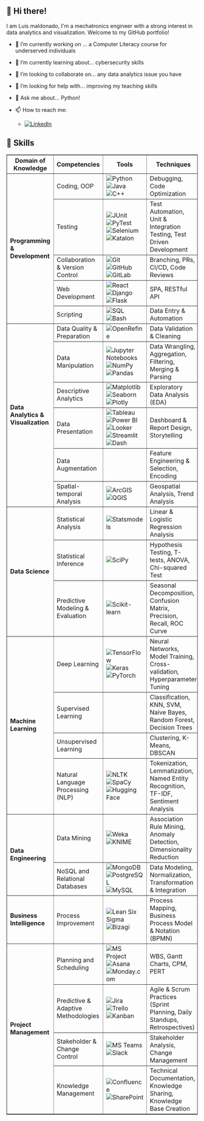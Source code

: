 <!--
**l-maldonado/l-maldonado** is a ✨ _special_ ✨ repository because its `README.md` (this file) appears on your GitHub profile.
- [Email](mailto:@outlook.com)
-->

<!-- Your title -->
## 👋 Hi there!  

I am Luis maldonado, I'm a mechatronics engineer with  a strong interest in data analytics and visualization. Welcome to my GitHub portfolio!

<!-- Talking about you -->
- 🔭 I’m currently working on ...
      a Computer Literacy course for underserved individuals
  
- 🌱 I’m currently learning about...
      cybersecurity skills
  
- 👯 I’m looking to collaborate on...
      any data analytics issue you have

- 🤔 I’m looking for help with...
      improving my teaching skills

- 💬 Ask me about...
     Python!

- 📫 How to reach me: 
    - [![LinkedIn](https://img.shields.io/badge/LinkedIn-%230077B5.svg?logo=linkerd&logoColor=white)](https://linkedin.com/in/lg-maldonado)
  

##  💫 Skills
<!-- Your badges
You can use the website to generate badges: https://shields.io/
[![Portfolio](https://img.shields.io/badge/-Portfolio-red?style=flat&logo=appveyor&logoColor=white)](https://zachayers.io)
-->


<!-- Dropdown Menu
<details>
<summary><strong>Programming & Development Tools</strong></summary>

| Skill                 |
|-----------------------|
| Python                |

</details>
-->

<!--
| **Domain of Knowledge**       | **Competencies**                       | **Tools**                                    | **Techniques**                                                        |
|-------------------------------|----------------------------------------|----------------------------------------------|-----------------------------------------------------------------------|
| **Programming & Development** | Coding, OOP                            | Python, Java, C++                            | Debugging, Code Optimization                                          |
|                               | Testing                                | JUnit, PyTest, Selenium, Katalon             | Test Automation, Unit & integration Testing, Test Driven Dev.         |
|                               | Collaboration & Version Control        | Git, GitHub, GitLab                          | Branching, PRs, CI/CD, Code Reviews                                   |
|                               | Web Development                        | React, Django, Flask                         | SPA, RESTful API                                                      |
|                               | Scripting                              | SQL, Bash                                    | Data Entry & Automation                                               |
| **Data Analytics & Visualization** | Data Quality & Preparation        | OpenRefine                                   | Data Validation & Cleaning                                            |
|                               | Data Manipulation                      | Jupyter Notebooks, NumPy, Pandas             | Data Wrangling, Aggregation, Filtering, Merging & Parsing             |
|                               | Descriptive Analytics                  | Matplotlib, Seaborn, Plot.ly                 | Exploratory Data Analysis (EDA)                                       |
|                               | Data Presentation                      | Tableau, Power BI, Looker, Streamlit, Dash   | Dashboard & Report design, Storytelling                               |
|                               | Data Augmentation                      |                                              | Feature Engineering & Selection, Encoding                             |
|                               | Spatial-temporal Analysis              | ArcGIS, QGIS                                 | Geospatial Analysis, Trend Analysis                                   |
| **Data Science**              | Statistical Analysis                   | Statsmodels                                  | Linear & Logistic Regression Analysis                                 | 
|                               | Statistical inference                  | SciPy                                        | Hypothesis testing, T-tests, ANOVA, Chi-squared Test                  |
|                               | Predictive Modeling & evaluation       | Scikit-learn                                 | Seasonal Decomposition, Confusion Matrix, Precision, Recall, ROC Curve |
| **Machine Learning**          | Deep Learning                          | TensorFlow, Keras, PyTorch                   | Neural networks, Model Training, Cross-validation, Hyperparameter Tuning |  
|                               | Supervised Learning                    |                                              | Classification, KNN, SVM, Naive Bayes, Random Forest, Decision Trees  |
|                               | Unsupervised Learning                  |                                              | Clustering, K-Means, DBSCAN                                           |
|                               | Natural Language Processing (NLP)      | NLTK, SpaCy, Hugging Face                    | Tokenization, Lemmatization, Named Entity Recognition, TF-IDF, Sentiment Analysis |
| **Data Engineering**          | Data Mining                            | Weka, KNIME                                  | Association rule mining, Anomaly Detection, Dimensionality Reduction  |
|                               | NoSQL and Relational Databases         | MongoDB, PostgreSQL, MySQL                   | Data Modeling, Normalization, Transformation & Integration            |
| **Business Intelligence**     | Process Improvement                    | Lean Six Sigma, Bizagi                       | Process Mapping, Business Process Model & Notation (BPMN)             |
| **Project Management**        | Planning and Scheduling                | MS Project, Asana, Monday.com                | WBS, Gantt Charts, CPM, PERT                                          |
|                               | Predictive & Adaptive Methodologies    | Jira, Trello, Kanban                         | Agile & Scrum practices (sprint planning, daily standups, retrospectives) |
|                               | Stakeholder & Change Control           | MS Teams, Slack                              | Stakeholder Analysis, Change Management                               |
|                               | Knowledge Management                   | Confluence, SharePoint                       | Technical Documentation, Knowledge Sharing, Knowledge Base Creation   |
-->

<!-- I know and I have used this, but I am not quite good yet:
|                               | Predictive Modeling & evaluation       | Scikit-learn                                 | Time Series Forecasting, ARIMA, Exponential Smoothing, Seasonal Decomposition |
|                               | Model Deployment                       | Heroku, Docker                               | Model Serving, A/B testing, API Development, Containerization         |

|                               | Data Pipeline Design and Orchestration | Apache Airflow                               | Batch and stream processing, monitoring and alerting                  |
|                               | Data Mart and Warehouse                | Google BigQuery, Snowflake, AWS Redshift, Databricks | Parallell proceessing, ETL & ELT (Extract, Transform, Load)   |
|                               | NoSQL and Relational Databases         | Cassandra, MongoDB, PostgreSQL, MySQL        | Data migration, Data partitioning                                     |
|                               | Data Modeling &  Management            | dbt (Data Build Tool)                        | Data Normalization, Transformation & Integration                      |
|                               | Cloud Computing                        | AWS (EC2, S3, RDS), Google Cloud (GCP), Azure| Cloud Infrastructure Management, Cloud Storage, Cloud Security        |
|                               | Big Data                               | Apache Hadoop, Apache Spark                  | Distributed Computing, MapReduce, Stream processing                   |

|                               | Business Strategy                      |                                              | SWOT Analysis, Trend Analysis, Gap Analysis, KPI Dashboards, Performance Metrics |
|                               | Financial & Contract Analysis          |                                              | Cost modeling, Financial Modeling, Risk Assessment, Monte Carlo       |


-->

<table border="1">
  <thead>
    <tr>
      <th>Domain of Knowledge</th>
      <th>Competencies</th>
      <th>Tools</th>
      <th>Techniques</th>
    </tr>
  </thead>
  <tbody>
    <tr>
      <td rowspan="5"><strong>Programming & Development</strong></td>
      <td>Coding, OOP</td>
      <td>
            <img src="https://img.shields.io/badge/Python-3776AB?style=flat-square&logo=python&logoColor=FFD43B" alt="Python">
            <img src="https://img.shields.io/badge/Java-007396?style=flat-square&logo=java&logoColor=white" alt="Java">
            <img src="https://img.shields.io/badge/C++-00599C?style=flat-square&logo=c%2B%2B&logoColor=white" alt="C++">
      </td>
      <td>Debugging, Code Optimization</td>
    </tr>
    <tr>
      <td>Testing</td>
      <td>
            <img src="https://img.shields.io/badge/JUnit-25A162?style=flat-square&logo=junit5&logoColor=white" alt="JUnit">
            <img src="https://img.shields.io/badge/PyTest-0A9EDC?style=flat-square&logo=pytest&logoColor=white" alt="PyTest">
            <img src="https://img.shields.io/badge/Selenium-43B02A?style=flat-square&logo=selenium&logoColor=white" alt="Selenium">
            <img src="https://img.shields.io/badge/Katalon-32B6C3?style=flat-square&logo=katalonstudio&logoColor=white" alt="Katalon">
      </td>
      <td>Test Automation, Unit & Integration Testing, Test Driven Development</td>
    </tr>
    <tr>
      <td>Collaboration & Version Control</td>
      <td>
            <img src="https://img.shields.io/badge/Git-F05032?style=flat-square&logo=git&logoColor=white" alt="Git">
            <img src="https://img.shields.io/badge/GitHub-181717?style=flat-square&logo=github&logoColor=white" alt="GitHub">
            <img src="https://img.shields.io/badge/GitLab-FC6D26?style=flat-square&logo=gitlab&logoColor=white" alt="GitLab">
      </td>
      <td>Branching, PRs, CI/CD, Code Reviews</td>
    </tr>
    <tr>
      <td>Web Development</td>
      <td>
            <img src="https://img.shields.io/badge/React-61DAFB?style=flat-square&logo=react&logoColor=black" alt="React">
            <img src="https://img.shields.io/badge/Django-092E20?style=flat-square&logo=django&logoColor=white" alt="Django">
            <img src="https://img.shields.io/badge/Flask-000000?style=flat-square&logo=flask&logoColor=white" alt="Flask">
      </td>
      <td>SPA, RESTful API</td>
    </tr>
    <tr>
      <td>Scripting</td>
      <td>
            <img src="https://img.shields.io/badge/SQL-4479A1?style=flat-square&logo=mysql&logoColor=white" alt="SQL">
            <img src="https://img.shields.io/badge/Bash-4EAA25?style=flat-square&logo=gnubash&logoColor=white" alt="Bash">
      </td>
      <td>Data Entry & Automation</td>
    </tr>
    <tr>
      <td rowspan="6"><strong>Data Analytics & Visualization</strong></td>
      <td>Data Quality & Preparation</td>
      <td>
            <img src="https://img.shields.io/badge/OpenRefine-3D4C99?style=flat-square&logo=openrefine&logoColor=white" alt="OpenRefine">
      </td>
      <td>Data Validation & Cleaning</td>
    </tr>
    <tr>
      <td>Data Manipulation</td>
      <td>
            <img src="https://img.shields.io/badge/Jupyter_Notebooks-F37626?style=flat-square&logo=jupyter&logoColor=white" alt="Jupyter Notebooks">
            <img src="https://img.shields.io/badge/NumPy-013243?style=flat-square&logo=numpy&logoColor=white" alt="NumPy">
            <img src="https://img.shields.io/badge/Pandas-150458?style=flat-square&logo=pandas&logoColor=white" alt="Pandas">
      </td>
      <td>Data Wrangling, Aggregation, Filtering, Merging & Parsing</td>
    </tr>
    <tr>
      <td>Descriptive Analytics</td>
      <td>
            <img src="https://img.shields.io/badge/Matplotlib-11557C?style=flat-square&logo=matplotlib&logoColor=white" alt="Matplotlib">
            <img src="https://img.shields.io/badge/Seaborn-0097A7?style=flat-square&logo=seaborn&logoColor=white" alt="Seaborn">
            <img src="https://img.shields.io/badge/Plotly-3F4F75?style=flat-square&logo=plotly&logoColor=white" alt="Plotly">
      </td>
      <td>Exploratory Data Analysis (EDA)</td>
    </tr>
    <tr>
      <td>Data Presentation</td>
      <td>
            <img src="https://img.shields.io/badge/Tableau-E97627?style=flat-square&logo=tableau&logoColor=white" alt="Tableau">
            <img src="https://img.shields.io/badge/Power_BI-F2C811?style=flat-square&logo=powerbi&logoColor=white" alt="Power BI">
            <img src="https://img.shields.io/badge/Looker-4285F4?style=flat-square&logo=looker&logoColor=white" alt="Looker">
            <img src="https://img.shields.io/badge/Streamlit-FF4B4B?style=flat-square&logo=streamlit&logoColor=white" alt="Streamlit">
            <img src="https://img.shields.io/badge/Dash-0388A6?style=flat-square&logo=dash&logoColor=white" alt="Dash">
      </td>
      <td>Dashboard & Report Design, Storytelling</td>
    </tr>
    <tr>
      <td>Data Augmentation</td>
      <td></td>
      <td>Feature Engineering & Selection, Encoding</td>
    </tr>
    <tr>
      <td>Spatial-temporal Analysis</td>
      <td>
            <img src="https://img.shields.io/badge/ArcGIS-007835?style=flat-square&logo=arcgis&logoColor=white" alt="ArcGIS">
            <img src="https://img.shields.io/badge/QGIS-589632?style=flat-square&logo=qgis&logoColor=white" alt="QGIS">
      </td>
      <td>Geospatial Analysis, Trend Analysis</td>
    </tr>
    <tr>
      <td rowspan="3"><strong>Data Science</strong></td>
      <td>Statistical Analysis</td>
      <td>
            <img src="https://img.shields.io/badge/Statsmodels-DB7093?style=flat-square&logo=statsmodels&logoColor=white" alt="Statsmodels">
      </td>
      <td>Linear & Logistic Regression Analysis</td>
    </tr>
    <tr>
      <td>Statistical Inference</td>
      <td>
            <img src="https://img.shields.io/badge/SciPy-8CAAE6?style=flat-square&logo=scipy&logoColor=white" alt="SciPy">
      </td>
      <td>Hypothesis Testing, T-tests, ANOVA, Chi-squared Test</td>
    </tr>
    <tr>
      <td>Predictive Modeling & Evaluation</td>
      <td>
            <img src="https://img.shields.io/badge/Scikit_learn-F7931E?style=flat-square&logo=scikitlearn&logoColor=white" alt="Scikit-learn">
      </td>
      <td>Seasonal Decomposition, Confusion Matrix, Precision, Recall, ROC Curve</td>
    </tr>
    <tr>
      <td rowspan="4"><strong>Machine Learning</strong></td>
      <td>Deep Learning</td>
      <td>
            <img src="https://img.shields.io/badge/TensorFlow-FF6F00?style=flat-square&logo=tensorflow&logoColor=white" alt="TensorFlow">
            <img src="https://img.shields.io/badge/Keras-D00000?style=flat-square&logo=keras&logoColor=white" alt="Keras">
            <img src="https://img.shields.io/badge/PyTorch-EE4C2C?style=flat-square&logo=pytorch&logoColor=white" alt="PyTorch">
      </td>
      <td>Neural Networks, Model Training, Cross-validation, Hyperparameter Tuning</td>
    </tr>
    <tr>
      <td>Supervised Learning</td>
      <td></td>
      <td>Classification, KNN, SVM, Naive Bayes, Random Forest, Decision Trees</td>
    </tr>
    <tr>
      <td>Unsupervised Learning</td>
      <td></td>
      <td>Clustering, K-Means, DBSCAN</td>
    </tr>
    <tr>
      <td>Natural Language Processing (NLP)</td>
      <td>
            <img src="https://img.shields.io/badge/NLTK-4EAA25?style=flat-square&logo=nltk&logoColor=white" alt="NLTK">
            <img src="https://img.shields.io/badge/SpaCy-09A3D5?style=flat-square&logo=spacy&logoColor=white" alt="SpaCy">
            <img src="https://img.shields.io/badge/Hugging_Face-FFD54F?style=flat-square&logo=huggingface&logoColor=white" alt="Hugging Face">
      </td>
      <td>Tokenization, Lemmatization, Named Entity Recognition, TF-IDF, Sentiment Analysis</td>
    </tr>
    <tr>
      <td rowspan="2"><strong>Data Engineering</strong></td>
      <td>Data Mining</td>
      <td>
            <img src="https://img.shields.io/badge/Weka-6A5ACD?style=flat-square&logo=weka&logoColor=white" alt="Weka">
            <img src="https://img.shields.io/badge/KNIME-F7B500?style=flat-square&logo=knime&logoColor=white" alt="KNIME">
      </td>
      <td>Association Rule Mining, Anomaly Detection, Dimensionality Reduction</td>
    </tr>
    <tr>
      <td>NoSQL and Relational Databases</td>
      <td>
            <img src="https://img.shields.io/badge/MongoDB-47A248?style=flat-square&logo=mongodb&logoColor=white" alt="MongoDB">
            <img src="https://img.shields.io/badge/PostgreSQL-336791?style=flat-square&logo=postgresql&logoColor=white" alt="PostgreSQL">
            <img src="https://img.shields.io/badge/MySQL-4479A1?style=flat-square&logo=mysql&logoColor=white" alt="MySQL">
      </td>
      <td>Data Modeling, Normalization, Transformation & Integration</td>
    </tr>
    <tr>
      <td><strong>Business Intelligence</strong></td>
      <td>Process Improvement</td>
      <td>
            <img src="https://img.shields.io/badge/Lean_Six_Sigma-008B45?style=flat-square&logo=leansixsigma&logoColor=white" alt="Lean Six Sigma">
            <img src="https://img.shields.io/badge/Bizagi-FF8000?style=flat-square&logo=bizagi&logoColor=white" alt="Bizagi">
      </td>
      <td>Process Mapping, Business Process Model & Notation (BPMN)</td>
    </tr>
    <tr>
      <td rowspan="4"><strong>Project Management</strong></td>
      <td>Planning and Scheduling</td>
      <td>
            <img src="https://img.shields.io/badge/MS_Project-217346?style=flat-square&logo=microsoftproject&logoColor=white" alt="MS Project">
            <img src="https://img.shields.io/badge/Asana-F06A6A?style=flat-square&logo=asana&logoColor=white" alt="Asana">
            <img src="https://img.shields.io/badge/Monday.com-FFCB02?style=flat-square&logo=monday&logoColor=white" alt="Monday.com">
      </td>
      <td>WBS, Gantt Charts, CPM, PERT</td>
    </tr>
    <tr>
      <td>Predictive & Adaptive Methodologies</td>
      <td>
            <img src="https://img.shields.io/badge/Jira-0052CC?style=flat-square&logo=jira&logoColor=white" alt="Jira">
            <img src="https://img.shields.io/badge/Trello-0079BF?style=flat-square&logo=trello&logoColor=white" alt="Trello">
            <img src="https://img.shields.io/badge/Kanban-FF6600?style=flat-square&logo=kanban&logoColor=white" alt="Kanban">
      </td>
      <td>Agile & Scrum Practices (Sprint Planning, Daily Standups, Retrospectives)</td>
    </tr>
    <tr>
      <td>Stakeholder & Change Control</td>
      <td>
            <img src="https://img.shields.io/badge/MS_Teams-6264A7?style=flat-square&logo=microsoftteams&logoColor=white" alt="MS Teams">
            <img src="https://img.shields.io/badge/Slack-4A154B?style=flat-square&logo=slack&logoColor=white" alt="Slack">
      </td>
      <td>Stakeholder Analysis, Change Management</td>
    </tr>
    <tr>
      <td>Knowledge Management</td>
      <td>
            <img src="https://img.shields.io/badge/Confluence-172B4D?style=flat-square&logo=confluence&logoColor=white" alt="Confluence">
            <img src="https://img.shields.io/badge/MS_SharePoint-0078D4?style=flat-square&logo=sharepoint&logoColor=white" alt="SharePoint">
      </td>
      <td>Technical Documentation, Knowledge Sharing, Knowledge Base Creation</td>
    </tr>
  </tbody>
</table>





<!-- This is a duplication
## ✍️ Projects

### Data Science and Data Analytics 
- [Methodology-for-a-Suicide-Prevention-Study](https://github.com/l-maldonado/Methodology-for-a-Suicide-Prevention-Study): This project analyzes suicide risk within one year after discharge among mental health patients.
  
- [Sentiment-Analysis-on-Twitter-Data](https://github.com/l-maldonado/Sentiment-Analysis-on-Twitter-Data): sentiment classification using methods like lexicon-based analysis, machine learning models (Logistic Regression, Naive Bayes, SVM), and deep learning (RNNs, LSTMs). It explores sentiment trends and influential users, processing 10 million tweets related to #COVID-19

- [Nurse_Salaries_Project](https://github.com/l-maldonado/Nurse_Salaries_Project): Analysis of salaries of nurses across different developed countries over the years before and after the pandemic

- [Recommender System demo](https://github.com/l-maldonado/team67-ptp): A dashboard for descriptive, predictive analysis and recommendation system model for a fintech company using Python, PowerBI and Dash

### Data Engineering & Software Development
- [Data pipeline 1](https://github.com/l-maldonado/Data_Pipeline_Test_SFBusiness): A simple data pipeline to gather data from an API using Mongo and Streamlit.

### CAD, Robotics and other hardware design at my [Website](https://luisgmaldonado.wordpress.com): .
-->
